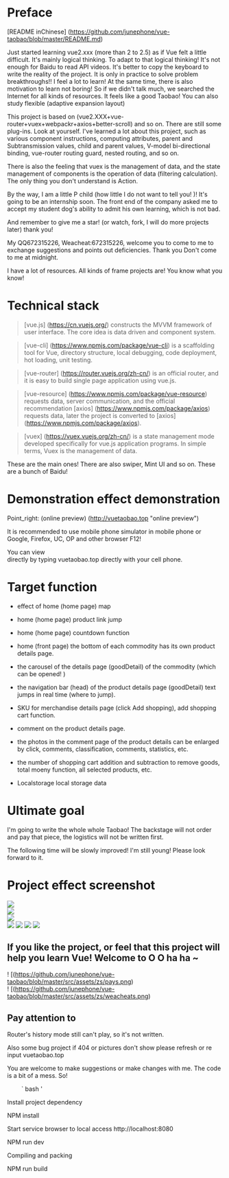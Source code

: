 # Preface

[README inChinese] (https://github.com/junephone/vue-taobao/blob/master/README.md)


Just started learning vue2.xxx (more than 2 to 2.5) as if Vue felt a little difficult. It's mainly logical thinking. To adapt to that logical thinking! It's not enough for Baidu to read API videos.
It's better to copy the keyboard to write the reality of the project. It is only in practice to solve problem breakthroughs!! I feel a lot to learn! At the same time, there is also motivation to learn not boring! So if we didn't talk much, we searched the Internet for all kinds of resources.
It feels like a good Taobao! You can also study flexible (adaptive expansion layout)



This project is based on (vue2.XXX+vue-router+vuex+webpackr+axios+better-scroll) and so on. There are still some plug-ins. Look at yourself.
I've learned a lot about this project, such as various component instructions, computing attributes, parent and Subtransmission values, child and parent values, V-model bi-directional binding, vue-router routing guard, nested routing, and so on.

There is also the feeling that vuex is the management of data, and the state management of components is the operation of data (filtering calculation). The only thing you don't understand is Action.



By the way, I am a little P child (how little I do not want to tell you! )! It's going to be an internship soon. The front end of the company asked me to accept my student dog's ability to admit his own learning, which is not bad.



And remember to give me a star! (or watch, fork, I will do more projects later) thank you!

My QQ672315226, Weacheat:672315226, welcome you to come to me to exchange suggestions and points out deficiencies. Thank you Don't come to me at midnight.

I have a lot of resources. All kinds of frame projects are! You know what you know!




# Technical stack

> [vue.js] (https://cn.vuejs.org/) constructs the MVVM framework of user interface. The core idea is data driven and component system.

> [vue-cli] (https://www.npmjs.com/package/vue-cli) is a scaffolding tool for Vue, directory structure, local debugging, code deployment, hot loading, unit testing.

> [vue-router] (https://router.vuejs.org/zh-cn/) is an official router, and it is easy to build single page application using vue.js.

> [vue-resource] (https://www.npmjs.com/package/vue-resource) requests data, server communication, and the official recommendation [axios] (https://www.npmjs.com/package/axios) requests data, later the project is converted to [axios] (https://www.npmjs.com/package/axios).

> [vuex] (https://vuex.vuejs.org/zh-cn/) is a state management mode developed specifically for vue.js application programs. In simple terms, Vuex is the management of data.



These are the main ones! There are also swiper, Mint UI and so on. These are a bunch of Baidu!






# Demonstration effect demonstration

Point_right: (online preview) (http://vuetaobao.top "online preview") <br>

It is recommended to use mobile phone simulator in mobile phone or Google, Firefox, UC, OP and other browser F12! <br>

You can view <br> directly by typing vuetaobao.top directly with your cell phone.




# Target function

* effect of home (home page) map

* home (home page) product link jump

* home (home page) countdown function

* home (front page) the bottom of each commodity has its own product details page.

* the carousel of the details page (goodDetail) of the commodity (which can be opened! )

* the navigation bar (head) of the product details page (goodDetail) text jumps in real time (where to jump).

* SKU for merchandise details page (click Add shopping), add shopping cart function.

* comment on the product details page.

* the photos in the comment page of the product details can be enlarged by click, comments, classification, comments, statistics, etc.

* the number of shopping cart addition and subtraction to remove goods, total moeny function, all selected products, etc.

* Localstorage local storage data




# Ultimate goal



I'm going to write the whole whole Taobao! The backstage will not order and pay that piece, the logistics will not be written first.

The following time will be slowly improved! I'm still young! Please look forward to it.





# Project effect screenshot

![](https://github.com/junephone/vue-taobao/blob/master/src/assets/zs/good1.gif)<br>
![](https://github.com/junephone/vue-taobao/blob/master/src/assets/zs/good2.gif)<br>
![](https://github.com/junephone/vue-taobao/blob/master/src/assets/zs/good3.gif)<br>
![](https://github.com/junephone/vue-taobao/blob/master/src/assets/zs/home.jpg)
![](https://github.com/junephone/vue-taobao/blob/master/src/assets/zs/express.png)
![](https://github.com/junephone/vue-taobao/blob/master/src/assets/zs/shopcart.png)
![](https://github.com/junephone/vue-taobao/blob/master/src/assets/zs/mytaobao.png)




## If you like the project, or feel that this project will help you learn Vue! Welcome to O O ha ha ~

! [(https://github.com/junephone/vue-taobao/blob/master/src/assets/zs/pays.png) <br>
! [(https://github.com/junephone/vue-taobao/blob/master/src/assets/zs/weacheats.png) <br>




## Pay attention to

Router's history mode still can't play, so it's not written.

Also some bug project if 404 or pictures don't show please refresh or re input vuetaobao.top

You are welcome to make suggestions or make changes with me. The code is a bit of a mess. So!



` ` ` ` ` ` ` bash '

Install project dependency

NPM install



Start service browser to local access http://localhost:8080

NPM run dev



Compiling and packing

NPM run build
